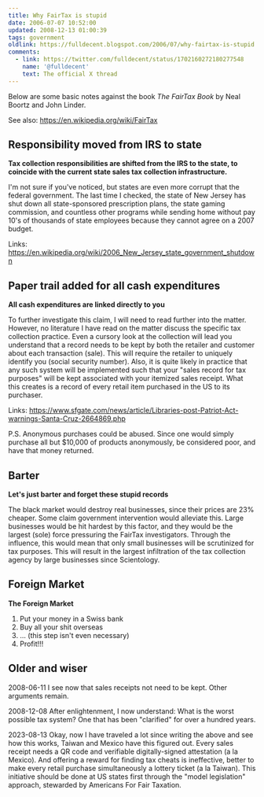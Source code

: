 ```yaml
---
title: Why FairTax is stupid
date: 2006-07-07 10:52:00
updated: 2008-12-13 01:00:39
tags: government
oldlink: https://fulldecent.blogspot.com/2006/07/why-fairtax-is-stupid.html
comments:
  - link: https://twitter.com/fulldecent/status/1702160272180277548
    name: '@fulldecent'
    text: The official X thread
---
```


Below are some basic notes against the book *The FairTax Book* by Neal Boortz and John Linder.

See also: https://en.wikipedia.org/wiki/FairTax

## Responsibility moved from IRS to state

**Tax collection responsibilities are shifted from the IRS to the state, to coincide with the current state sales tax collection infrastructure.**

I'm not sure if you've noticed, but states are even more corrupt that the federal government. The last time I checked, the state of New Jersey has shut down all state-sponsored prescription plans, the state gaming commission, and countless other programs while sending home without pay 10's of thousands of state employees because they cannot agree on a 2007 budget.

Links: https://en.wikipedia.org/wiki/2006_New_Jersey_state_government_shutdown

## Paper trail added for all cash expenditures

**All cash expenditures are linked directly to you**

To further investigate this claim, I will need to read further into the matter. However, no literature I have read on the matter discuss the specific tax collection practice. Even a cursory look at the collection will lead you understand that a record needs to be kept by both the retailer and customer about each transaction (sale). This will require the retailer to uniquely identify you (social security number). Also, it is quite likely in practice that any such system will be implemented such that your "sales record for tax purposes" will be kept associated with your itemized sales receipt. What this creates is a record of every retail item purchased in the US to its purchaser.

Links: https://www.sfgate.com/news/article/Libraries-post-Patriot-Act-warnings-Santa-Cruz-2664869.php

P.S. Anonymous purchases could be abused. Since one would simply purchase all but $10,000 of products anonymously, be considered poor, and have that money returned.

## Barter

**Let's just barter and forget these stupid records**

The black market would destroy real businesses, since their prices are 23% cheaper. Some claim government intervention would alleviate this. Large businesses would be hit hardest by this factor, and they would be the largest (sole) force pressuring the FairTax investigators. Through the influence, this would mean that only small businesses will be scrutinized for tax purposes. This will result in the largest infiltration of the tax collection agency by large businesses since Scientology.

## Foreign Market

**The Foreign Market**

1. Put your money in a Swiss bank
2. Buy all your shit overseas
3. ... (this step isn't even necessary)
4. Profit!!!

## Older and wiser

2008-06-11 I see now that sales receipts not need to be kept. Other arguments remain.

2008-12-08 After enlightenment, I now understand: What is the worst possible tax system? One that has been "clarified" for over a hundred years.

2023-08-13 Okay, now I have traveled a lot since writing the above and see how this works, Taiwan and Mexico have this figured out. Every sales receipt needs a QR code and verifiable digitally-signed attestation (a la Mexico). And offering a reward for finding tax cheats is ineffective, better to make every retail purchase simultaneously a lottery ticket (a la Taiwan). This initiative should be done at US states first through the "model legislation" approach, stewarded by Americans For Fair Taxation.
